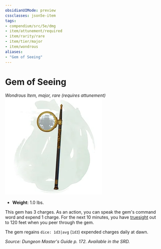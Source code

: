 ```yaml
---
obsidianUIMode: preview
cssclasses: json5e-item
tags:
- compendium/src/5e/dmg
- item/attunement/required
- item/rarity/rare
- item/tier/major
- item/wondrous
aliases: 
- "Gem of Seeing"
---
```

# Gem of Seeing
*Wondrous Item, major, rare (requires attunement)*  
![](4-Resources/Compendium/items/img/gem-of-seeing.webp#right)  

- **Weight**: 1.0 lbs.

This gem has 3 charges. As an action, you can speak the gem's command word and expend 1 charge. For the next 10 minutes, you have [truesight](4-Resources/Compendium/rules/senses.md#truesight) out to 120 feet when you peer through the gem.

The gem regains `dice: 1d3|avg` (`1d3`) expended charges daily at dawn.

*Source: Dungeon Master's Guide p. 172. Available in the SRD.*